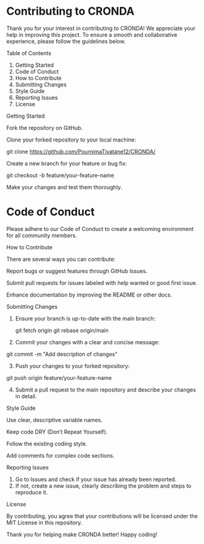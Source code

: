 # Contributing to CRONDA

Thank you for your interest in contributing to CRONDA! We appreciate your help in improving this project. To ensure a smooth and collaborative experience, please follow the guidelines below.

Table of Contents
1. Getting Started
2. Code of Conduct
3. How to Contribute
4. Submitting Changes
5. Style Guide
6. Reporting Issues
7. License
   
Getting Started

Fork the repository on GitHub.

Clone your forked repository to your local machine:

git clone https://github.com/PournimaTivatane12/CRONDA/

Create a new branch for your feature or bug fix:

git checkout -b feature/your-feature-name

Make your changes and test them thoroughly.

# Code of Conduct

  Please adhere to our Code of Conduct to create a welcoming environment for all community members.

  How to Contribute

  There are several ways you can contribute:

  Report bugs or suggest features through GitHub Issues.

  Submit pull requests for issues labeled with help wanted or good first issue.

  Enhance documentation by improving the README or other docs.

  Submitting Changes

1. Ensure your branch is up-to-date with the main branch:

   git fetch origin
   git rebase origin/main

2. Commit your changes with a clear and concise message:

  git commit -m "Add description of changes"

3. Push your changes to your forked repository:

  git push origin feature/your-feature-name

4. Submit a pull request to the main repository and describe your changes in detail.

Style Guide

Use clear, descriptive variable names.

Keep code DRY (Don’t Repeat Yourself).

Follow the existing coding style.

Add comments for complex code sections.

Reporting Issues

1. Go to Issues and check if your issue has already been reported.
2. If not, create a new issue, clearly describing the problem and steps to reproduce it.
   
License

By contributing, you agree that your contributions will be licensed under the MIT License in this repository.

Thank you for helping make CRONDA better! Happy coding!

